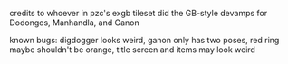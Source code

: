 credits to whoever in pzc's exgb tileset did the GB-style devamps for Dodongos, Manhandla, and Ganon  
  
known bugs: digdogger looks weird, ganon only has two poses, red ring maybe shouldn't be orange, title screen and items may look weird
